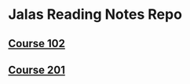 # Jalas Reading Notes Repo

## [Course 102](/Reading-Notes/102)

## [Course 201](/Reading-Notes/201)

